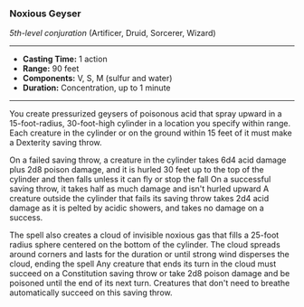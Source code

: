 ### Noxious Geyser
*5th-level conjuration* (Artificer, Druid, Sorcerer, Wizard)
___
- **Casting Time:** 1 action
- **Range:** 90 feet
- **Components:** V, S, M (sulfur and water)
- **Duration:** Concentration, up to 1 minute
---
You create pressurized geysers of poisonous acid that spray upward in a 15-foot-radius, 30-foot-high cylinder in a location you specify within range. Each creature in the cylinder or on the ground within 15 feet of it must make a Dexterity saving throw.

On a failed saving throw, a creature in the cylinder takes 6d4 acid damage plus 2d8 poison damage, and it is hurled 30 feet up to the top of the cylinder and then falls unless it can fly or stop the fall On a successful saving throw, it takes half as much damage and isn't hurled upward A creature outside the cylinder that fails its saving throw takes 2d4 acid damage as it is pelted by acidic showers, and takes no damage on a success.

The spell also creates a cloud of invisible noxious gas that fills a 25-foot radius sphere centered on the bottom of the cylinder. The cloud spreads around corners and lasts for the duration or until strong wind disperses the cloud, ending the spell Any creature that ends its turn in the cloud must succeed on a Constitution saving throw or take 2d8 poison damage and be poisoned until the end of its next turn. Creatures that don't need to breathe automatically succeed on this saving throw.
